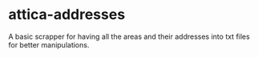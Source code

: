 attica-addresses
================

A basic scrapper for having all the areas and their addresses into txt files for better manipulations.
